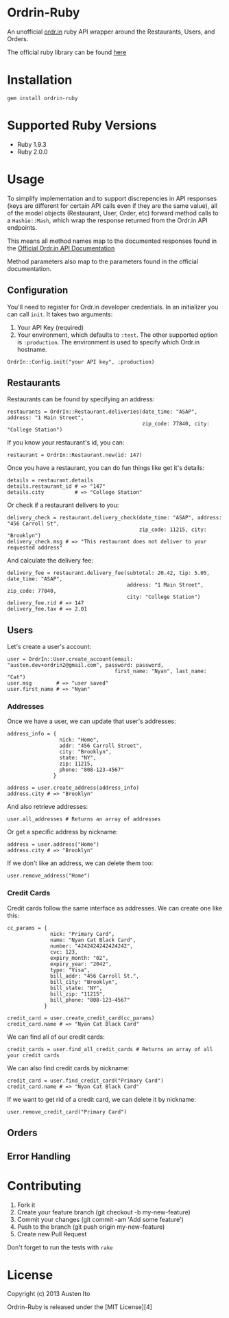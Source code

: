 # Ordrin-Ruby

An unofficial [ordr.in](http://ordr.in/) ruby API wrapper around the Restaurants, Users, and Orders.

The official ruby library can be found [here](https://github.com/ordrin/api-ruby)

# Installation

```
gem install ordrin-ruby
```

# Supported Ruby Versions

* Ruby 1.9.3
* Ruby 2.0.0

# Usage

To simplify implementation and to support discrepencies in API responses (keys are different for certain API calls even if they are the same value), all of the model objects (Restaurant, User, Order, etc) forward method
calls to a `Hashie::Mash`, which wrap the response returned from the Ordr.in API endpoints. 

This means all method names map to the documented responses found in the [Official Ordr.in API Documentation](https://hackfood.ordr.in/docs)

Method parameters also map to the parameters found in the official documentation.

## Configuration

You'll need to register for Ordr.in developer credentials. In an initializer you can call `init`. It takes two arguments:

1. Your API Key (required)
2. Your environment, which defaults to `:test`. The other supported option is `:production`. The environment is used to specify which Ordr.in hostname.

```
OrdrIn::Config.init("your API key", :production)
```

## Restaurants

Restaurants can be found by specifying an address:

```
restaurants = OrdrIn::Restaurant.deliveries(date_time: "ASAP", address: "1 Main Street", 
                                            zip_code: 77840, city: "College Station")
```

If you know your restaurant's id, you can:

```
restaurant = OrdrIn::Restaurant.new(id: 147)
```

Once you have a restaurant, you can do fun things like get it's details:

```
details = restaurant.details
details.restaurant_id # => "147"
details.city          # => "College Station"
```

Or check if a restaurant delivers to you:

```
delivery_check = restaurant.delivery_check(date_time: "ASAP", address: "456 Carroll St",
                                           zip_code: 11215, city: "Brooklyn")
delivery_check.msg # => "This restaurant does not deliver to your requested address"
```

And calculate the delivery fee:

```
delivery_fee = restaurant.delivery_fee(subtotal: 20.42, tip: 5.05, date_time: "ASAP",
                                       address: "1 Main Street", zip_code: 77840, 
                                       city: "College Station")
delivery_fee.rid # => 147
delivery_fee.tax # => 2.01
```

## Users

Let's create a user's account:

```
user = OrdrIn::User.create_account(email: "austen.dev+ordrin2@gmail.com", password: password,
                                   first_name: "Nyan", last_name: "Cat")
user.msg        # => "user saved"
user.first_name # => "Nyan"
```

### Addresses

Once we have a user, we can update that user's addresses:

```
address_info = { 
                 nick: "Home",
                 addr: "456 Carroll Street",
                 city: "Brooklyn",
                 state: "NY",
                 zip: 11215,
                 phone: "808-123-4567"
               }

address = user.create_address(address_info)
address.city # => "Brooklyn"
```

And also retrieve addresses:

```
user.all_addresses # Returns an array of addresses
```

Or get a specific address by nickname:

```
address = user.address("Home")
address.city # => "Brooklyn"
```

If we don't like an address, we can delete them too:

```
user.remove_address("Home")
```

### Credit Cards

Credit cards follow the same interface as addresses. We can create one like this:

```
cc_params = {
              nick: "Primary Card",
              name: "Nyan Cat Black Card",
              number: "4242424242424242",
              cvc: 123,
              expiry_month: "02",
              expiry_year: "2042",
              type: "Visa",
              bill_addr: "456 Carroll St.",
              bill_city: "Brooklyn",
              bill_state: "NY",
              bill_zip: "11215",
              bill_phone: "808-123-4567"
            }
            
credit_card = user.create_credit_card(cc_params)
credit_card.name # => "Nyan Cat Black Card"
```

We can find all of our credit cards:

```
credit_cards = user.find_all_credit_cards # Returns an array of all your credit cards
```

We can also find credit cards by nickname:

```
credit_card = user.find_credit_card("Primary Card")
credit_card.name # => "Nyan Cat Black Card"
```

If we want to get rid of a credit card, we can delete it by nickname:

```
user.remove_credit_card("Primary Card")
```


## Orders

## Error Handling

# Contributing

1. Fork it
2. Create your feature branch (git checkout -b my-new-feature)
3. Commit your changes (git commit -am 'Add some feature')
4. Push to the branch (git push origin my-new-feature)
5. Create new Pull Request

Don't forget to run the tests with `rake`

# License

Copyright (c) 2013 Austen Ito

Ordrin-Ruby is released under the [MIT License][4]
